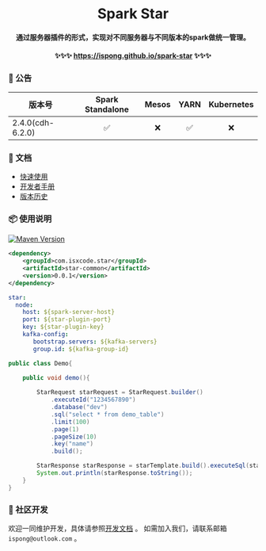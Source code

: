 <h1 align="center">
    Spark Star
</h1>

<h4 align="center">
    通过服务器插件的形式，实现对不同服务器与不同版本的spark做统一管理。
</h4>

<h4 align="center">
    ✨✨✨ <a href="https://ispong.github.io/spark-star">https://ispong.github.io/spark-star</a> ✨✨✨
</h4>

### 📢 公告

| 版本号              |  Spark Standalone  | Mesos |        YARN        | Kubernetes |
|------------------|:------------------:|:-----:|:------------------:|:----------:|
| 2.4.0(cdh-6.2.0) | :white_check_mark: |  :x:  | :white_check_mark: |    :x:     |

### 📒 文档

- [快速使用](https://ispong.github.io/flink-acorn/#/zh-cn/quickstart)
- [开发者手册](https://ispong.github.io/flink-acorn/#/zh-cn/contributing)
- [版本历史](https://ispong.github.io/flink-acorn/#/zh-cn/changelog)

### 📦 使用说明

[![Maven Version](https://img.shields.io/maven-central/v/com.isxcode.star/star-common)](https://search.maven.org/artifact/com.isxcode.star/star-common)

```xml
<dependency>
    <groupId>com.isxcode.star</groupId>
    <artifactId>star-common</artifactId>
    <version>0.0.1</version>
</dependency>
```

```yaml
star:
  node:
    host: ${spark-server-host}
    port: ${star-plugin-port}
    key: ${star-plugin-key}
    kafka-config:
       bootstrap.servers: ${kafka-servers}
       group.id: ${kafka-group-id}
```

```java
public class Demo{
    
    public void demo(){

        StarRequest starRequest = StarRequest.builder()
            .executeId("1234567890")
            .database("dev")
            .sql("select * from demo_table")
            .limit(100)
            .page(1)
            .pageSize(10)
            .key("name")
            .build();

        StarResponse starResponse = starTemplate.build().executeSql(starRequest);
        System.out.println(starResponse.toString());
    }
}
```

### 👏 社区开发

欢迎一同维护开发，具体请参照[开发文档](https://github.com/ispong/spark-star/blob/main/CONTRIBUTING.md) 。
如需加入我们，请联系邮箱 `ispong@outlook.com` 。
